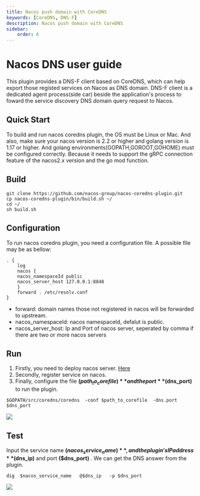```yaml
---
title: Nacos push domain with CoreDNS
keywords: [CoreDNS, DNS-F]
description: Nacos push domain with CoreDNS
sidebar:
    order: 6
---
```


# Nacos DNS user guide
This plugin provides a DNS-F client based on CoreDNS, which can help export those registed services on Nacos as DNS domain. DNS-F client is a dedicated agent process(side car) beside the application's process to foward the service discovery DNS domain query request to Nacos.
## Quick Start
To build and run nacos coredns plugin, the OS must be Linux or Mac. And also, make sure your nacos version is 2.2 or higher and golang version is 1.17 or higher. And golang environments(GOPATH,GOROOT,GOHOME) must be configured correctly. Because it needs to support the gRPC connection feature of the nacos2.x version and the go mod function.
## Build
```
git clone https://github.com/nacos-group/nacos-coredns-plugin.git 
cp nacos-coredns-plugin/bin/build.sh ~/
cd ~/
sh build.sh
```

## Configuration
To run nacos coredns plugin, you need a configuration file. A possible file may be as bellow:
```
. {
    log
    nacos {
    nacos_namespaceId public
    nacos_server_host 127.0.0.1:8848
    }
    forward . /etc/resolv.conf
}
```
- forward: domain names those not registered in nacos will be forwarded to upstream.
- nacos_namespaceId: nacos namespaceId, defalut is public.
- nacos_server_host: Ip and Port of nacos server, seperated by comma if there are two or more nacos servers

## Run
1. Firstly, you need to deploy nacos server.  [Here](https://github.com/alibaba/nacos)
2. Secondly, register service on nacos.
3. Finally, configure the file  **($path_to_corefile)**  and the port  **($dns_port)**  to run the plugin.
```
$GOPATH/src/coredns/coredns  -conf $path_to_corefile  -dns.port $dns_port 
```
![](https://cdn.nlark.com/yuque/0/2022/png/29425667/1663504581023-95437fee-0e3d-4b6a-851c-44a352dedd81.png)

## Test

Input the service name  **($nacos_service_name)**  , and the plugin's IP address  **($dns_ip)**  and port  **($dns_port)** . We can get the DNS answer from the plugin. 

```
dig  $nacos_service_name   @$dns_ip   -p $dns_port 
```
![](https://cdn.nlark.com/yuque/0/2022/png/29425667/1663504588231-341b38fe-da55-41eb-a24b-e3752b86faa4.png)
